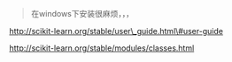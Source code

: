 > 在windows下安装很麻烦，，，

http://scikit-learn.org/stable/user\_guide.html\#user-guide

http://scikit-learn.org/stable/modules/classes.html

